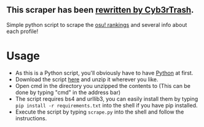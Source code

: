 ## This scraper has been [rewritten by Cyb3rTrash](https://github.com/Cyb3rTrash/better_osu_scraper).




Simple python script to scrape the [osu! rankings](https://osu.ppy.sh/rankings/osu/performance) and several info about each profile!

# Usage

* As this is a Python script, you'll obviously have to have [Python](https://www.python.org/downloads) at first. 
* Download the script [here](https://github.com/myangelaku/osu_scraper/archive/master.zip) and unzip it wherever you like.
* Open cmd in the directory you unzipped the contents to (This can be done by typing "cmd" in the address bar)
* The script requires bs4 and urllib3, you can easily install them by typing `pip install -r requirements.txt` into the shell if you have pip installed.
* Execute the script by typing `scrape.py` into the shell and follow the instructions.
